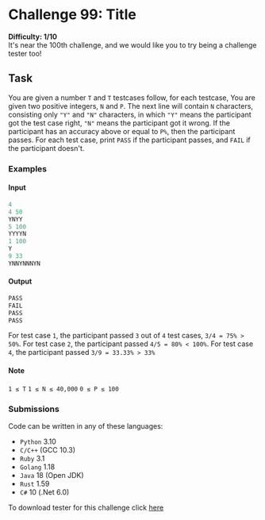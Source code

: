 # Challenge 99: Title

**Difficulty: 1/10**  
It's near the 100th challenge, and we would like you to try being a challenge tester too!

## Task

You are given a number `T` and `T` testcases follow, for each testcase,
You are given two positive integers, `N` and `P`. The next line will contain `N` characters, consisting only `"Y"` and `"N"` characters, in which `"Y"` means the participant got the test case right, `"N"` means the participant got it wrong.
If the participant has an accuracy above or equal to `P%`, then the participant passes. For each test case, print `PASS` if the participant passes, and `FAIL` if the participant doesn't.

### Examples

#### Input

```rs
4
4 50
YNYY
5 100
YYYYN
1 100
Y
9 33
YNNYNNNYN
```

#### Output

```rs
PASS
FAIL
PASS
PASS
```

For test case `1`, the participant passed `3` out of `4` test cases, `3/4 = 75% > 50%`.
For test case `2`, the participant passed `4/5 = 80% < 100%`.
For test case `4`, the participant passed `3/9 = 33.33% > 33%`

#### Note

`1 ≤ T`
`1 ≤ N ≤ 40,000`
`0 ≤ P ≤ 100`

### Submissions

Code can be written in any of these languages:

- `Python` 3.10
- `C/C++` (GCC 10.3)
- `Ruby` 3.1
- `Golang` 1.18
- `Java` 18 (Open JDK)
- `Rust` 1.59
- `C#` 10 (.Net 6.0)

To download tester for this challenge click [here](https://downgit.github.io/#/home?url=https://github.com/Pomroka/TWT_Challenges_Tester/tree/main/Challenge_99)
